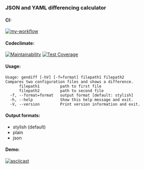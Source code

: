 ### JSON and YAML differencing calculator

#### CI:

[![my-workflow](https://github.com/agsamkin/java-project-71/actions/workflows/my-workflow.yml/badge.svg)](https://github.com/agsamkin/java-project-71/actions/workflows/my-workflow.yml)

#### Codeclimate:

[![Maintainability](https://api.codeclimate.com/v1/badges/fec0680afba7d70590a0/maintainability)](https://codeclimate.com/github/agsamkin/java-project-71/maintainability)
[![Test Coverage](https://api.codeclimate.com/v1/badges/fec0680afba7d70590a0/test_coverage)](https://codeclimate.com/github/agsamkin/java-project-71/test_coverage)

#### Usage:

```
Usage: gendiff [-hV] [-f=format] filepath1 filepath2
Compares two configuration files and shows a difference.
      filepath1         path to first file
      filepath2         path to second file
  -f, --format=format   output format [default: stylish]
  -h, --help            Show this help message and exit.
  -V, --version         Print version information and exit.

```

#### Output formats:

* stylish (default)
* plain
* json

#### Demo:

[![asciicast](https://asciinema.org/a/X40fHIDxK6CJ6WREhuBYV2Usi.svg)](https://asciinema.org/a/X40fHIDxK6CJ6WREhuBYV2Usi)